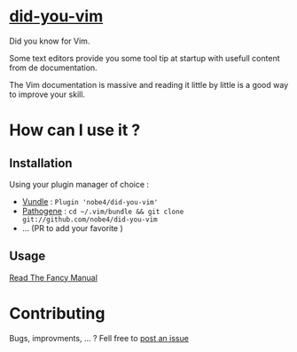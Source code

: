 # [did-you-vim](https://github.com/nobe4/did-you-vim)
Did you know for Vim.

Some text editors provide you some tool tip at startup with usefull content from de documentation.

The Vim documentation is massive and reading it little by little is a good way to improve your skill.

# How can I use it ? 

## Installation

Using your plugin manager of choice : 

* [Vundle](https://github.com/gmarik/Vundle.vim) : `Plugin 'nobe4/did-you-vim'`
* [Pathogene](https://github.com/tpope/vim-pathogen) : `cd ~/.vim/bundle && git clone git://github.com/nobe4/did-you-vim`
* ... (PR to add your favorite )

## Usage

[Read The Fancy Manual](https://github.com/nobe4/did-you-vim/blob/master/doc/did-you-vim.txt)

# Contributing

Bugs, improvments, ... ? Fell free to [post an issue](https://github.com/nobe4/did-you-vim/issues/new)


